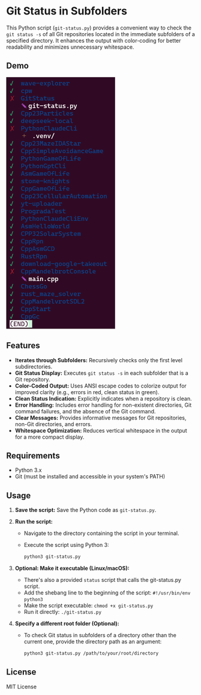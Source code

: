 # Git Status in Subfolders

This Python script (`git-status.py`) provides a convenient way to check the `git status -s` of all Git repositories located in the immediate subfolders of a specified directory. It enhances the output with color-coding for better readability and minimizes unnecessary whitespace.

## Demo

![Image](resources/Untitled.png)

## Features

* **Iterates through Subfolders:** Recursively checks only the first level subdirectories.
* **Git Status Display:** Executes `git status -s` in each subfolder that is a Git repository.
* **Color-Coded Output:** Uses ANSI escape codes to colorize output for improved clarity (e.g., errors in red, clean status in green).
* **Clean Status Indication:** Explicitly indicates when a repository is clean.
* **Error Handling:** Includes error handling for non-existent directories, Git command failures, and the absence of the Git command.
* **Clear Messages:** Provides informative messages for Git repositories, non-Git directories, and errors.
* **Whitespace Optimization:** Reduces vertical whitespace in the output for a more compact display.

## Requirements

* Python 3.x
* Git (must be installed and accessible in your system's PATH)

## Usage

1.  **Save the script:** Save the Python code as `git-status.py`.
2.  **Run the script:**
    * Navigate to the directory containing the script in your terminal.
    * Execute the script using Python 3:

        ```bash
        python3 git-status.py
        ```
3.  **Optional: Make it executable (Linux/macOS):**
    * There's also a provided `status` script that calls the git-status.py script.
    * Add the shebang line to the beginning of the script: `#!/usr/bin/env python3`
    * Make the script executable: `chmod +x git-status.py`
    * Run it directly: `./git-status.py`

4.  **Specify a different root folder (Optional):**
    * To check Git status in subfolders of a directory other than the current one, provide the directory path as an argument:

        ```bash
        python3 git-status.py /path/to/your/root/directory
        ```

## License

MIT License
